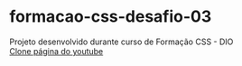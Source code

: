 # formacao-css-desafio-03

Projeto desenvolvido durante curso de Formação CSS - DIO </br>
<a href="https://marcialima43.github.io/formacao-css-desafio-03/"> Clone página do youtube  </a> </br>
